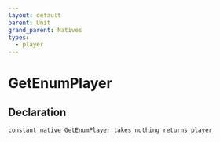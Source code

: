 ```yaml
---
layout: default
parent: Unit
grand_parent: Natives
types:
  - player
---
```


# GetEnumPlayer

## Declaration

```
constant native GetEnumPlayer takes nothing returns player
```